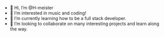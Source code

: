 - 👋 Hi, I’m @H-meister
- 👀 I’m interested in music and coding!
- 🌱 I’m currently learning how to be a full stack developer.
- 💞️ I’m looking to collaborate on many interesting projects and learn along the way.

<!---
H-meister/H-meister is a ✨ special ✨ repository because its `README.md` (this file) appears on your GitHub profile.
You can click the Preview link to take a look at your changes.
--->
